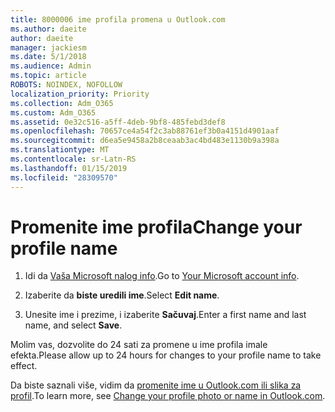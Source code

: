 ```yaml
---
title: 8000006 ime profila promena u Outlook.com
ms.author: daeite
author: daeite
manager: jackiesm
ms.date: 5/1/2018
ms.audience: Admin
ms.topic: article
ROBOTS: NOINDEX, NOFOLLOW
localization_priority: Priority
ms.collection: Adm_O365
ms.custom: Adm_O365
ms.assetid: 0e32c516-a5ff-4deb-9bf8-485febd3def8
ms.openlocfilehash: 70657ce4a54f2c3ab88761ef3b0a4151d4901aaf
ms.sourcegitcommit: d6ea5e9458a2b8ceaab3ac4bd483e1130b9a398a
ms.translationtype: MT
ms.contentlocale: sr-Latn-RS
ms.lasthandoff: 01/15/2019
ms.locfileid: "28309570"
---
```

# <a name="change-your-profile-name"></a><span data-ttu-id="a95b6-102">Promenite ime profila</span><span class="sxs-lookup"><span data-stu-id="a95b6-102">Change your profile name</span></span>

1. <span data-ttu-id="a95b6-103">Idi da [Vaša Microsoft nalog info](https://go.microsoft.com/fwlink/p/?linkid=860841).</span><span class="sxs-lookup"><span data-stu-id="a95b6-103">Go to [Your Microsoft account info](https://go.microsoft.com/fwlink/p/?linkid=860841).</span></span>
    
2. <span data-ttu-id="a95b6-104">Izaberite da **biste uredili ime**.</span><span class="sxs-lookup"><span data-stu-id="a95b6-104">Select **Edit name**.</span></span> 
    
3. <span data-ttu-id="a95b6-105">Unesite ime i prezime, i izaberite **Sačuvaj**.</span><span class="sxs-lookup"><span data-stu-id="a95b6-105">Enter a first name and last name, and select **Save**.</span></span> 
    
<span data-ttu-id="a95b6-106">Molim vas, dozvolite do 24 sati za promene u ime profila imale efekta.</span><span class="sxs-lookup"><span data-stu-id="a95b6-106">Please allow up to 24 hours for changes to your profile name to take effect.</span></span>
  
<span data-ttu-id="a95b6-107">Da biste saznali više, vidim da [promenite ime u Outlook.com ili slika za profil](https://go.microsoft.com/fwlink/?linkid=873110).</span><span class="sxs-lookup"><span data-stu-id="a95b6-107">To learn more, see [Change your profile photo or name in Outlook.com](https://go.microsoft.com/fwlink/?linkid=873110).</span></span>
  

